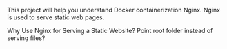 This project will help you understand 
         Docker
         containerization
         Nginx.
Nginx is used to serve static web pages.



Why Use Nginx for Serving a Static Website?
Point root folder instead of serving files?